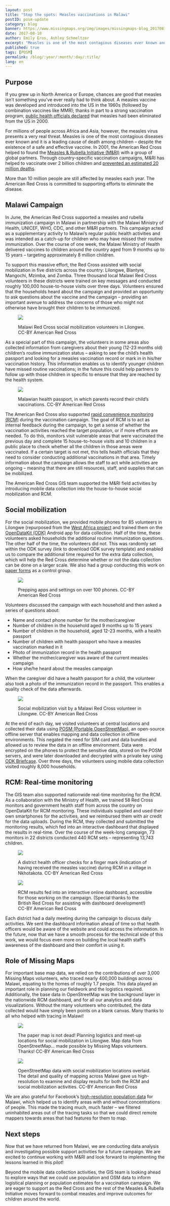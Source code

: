 ```yaml
---
layout: post
title: "Stop the spots: Measles vaccinations in Malawi"
postID: posm-update
category: blog
banner: https://www.missingmaps.org/img/images/missingmaps-blog_20170810_banner.jpg
date: 2017-08-10
author: Emily Eros, Ashley Schmeltzer
excerpt: "Measles is one of the most contagious diseases ever known and it is a leading cause of death among children. In June, the American Red Cross supported a measles and rubella immunization campaign in Malawi that targeted nearly 8 million children."
published: true
tags: [POSM]
permalink: /blog/:year/:month/:day/:title/
lang: en
---
```


## Purpose

If you grew up in North America or Europe, chances are good that measles isn’t something you’ve ever really had to think about. A measles vaccine was developed and introduced into the US in the 1960s (followed by combination vaccines like MMR); thanks in part to a strong vaccination program, [public health officials declared](https://www.cdc.gov/measles/about/faqs.html) that measles had been eliminated from the US in 2000.

For millions of people across Africa and Asia, however, the measles virus presents a very real threat. Measles is one of the most contagious diseases ever known and it is a leading cause of death among children – despite the existence of a safe and effective vaccine. In 2001, the American Red Cross helped to found the [Measles & Rubella Initiative (M&RI)](http://measlesrubellainitiative.org/) with a group of global partners. Through country-specific vaccination campaigns, M&RI has helped to vaccinate over 2 billion children and [prevented an estimated 20 million deaths](http://www.redcross.org/about-us/our-work/international-services/measles-and-rubella-initiative).

More than 10 million people are still affected by measles each year. The American Red Cross is committed to supporting efforts to eliminate the disease.

## Malawi Campaign

In June, the American Red Cross supported a measles and rubella immunization campaign in Malawi in partnership with the Malawi Ministry of Health, UNICEF, WHO, CDC, and other M&RI partners. This campaign acted as a supplementary activity to Malawi’s regular public health activities and was intended as a catch-up for children who may have missed their routine immunization. Over the course of one week, the Malawi Ministry of Health delivered vaccines to children around the country aged from 9 months up to 15 years – targeting approximately 8 million children.

To support this massive effort, the Red Cross assisted with social mobilization in five districts across the country: Lilongwe, Blantyre, Mangochi, Mzimba, and Zomba. Three thousand local Malawi Red Cross volunteers in these districts were trained on key messages and conducted roughly 100,000 house-to-house visits over three days. Volunteers ensured that the households heard about the campaign and provided an opportunity to ask questions about the vaccine and the campaign – providing an important avenue to address the concerns of those who might not otherwise have brought their children to be immunized.

<figure>
<img src="https://www.missingmaps.org/img/images/missingmaps-blog_20170810_pic1.jpg">
<p class="caption">Malawi Red Cross social mobilization volunteers in Lilongwe. CC-BY American Red Cross</p>
</figure>

As a special part of this campaign, the volunteers in some areas also collected information from caregivers about their young (12-23 months old) children’s routine immunization status – asking to see the child’s health passport and looking for a measles vaccination record or mark in  in his/her vaccination history. This information enables us to identify younger children have missed routine vaccinations; in the future this could help partners to follow up with those children in specific to ensure that they are reached by the health system.

<figure>
<img src="https://www.missingmaps.org/img/images/missingmaps-blog_20170810_pic2.jpg">
<p class="caption">Malawian health passport, in which parents record their child’s vaccinations. CC-BY American Red Cross</p>
</figure>

The American Red Cross also supported [rapid convenience monitoring (RCM)](http://measlesrubellainitiative.org/wp-content/uploads/2017/01/Evaluation-guidelines.pdf) during the vaccination campaign. The goal of RCM is to act as internal feedback during the campaign, to get a sense of whether the vaccination activities reached the target population, or if more efforts are needed. To do this, monitors visit vulnerable areas that were vaccinated the previous day and complete 15 house-to-house visits and 10 children in a public place to check whether all the children in those areas were vaccinated. If a certain target is not met, this tells health officials that they need to consider conducting additional vaccinations in that area. Timely information about the campaign allows the staff to act while activities are ongoing – meaning that there are still resources, staff, and supplies that can be mobilized.

The American Red Cross GIS team supported the M&RI field activities by introducing mobile data collection into the house-to-house social mobilization and RCM.

## Social mobilization

For the social mobilization, we provided mobile phones for 85 volunteers in Lilongwe (repurposed from the [West Africa project](http://www.missingmaps.org/blog/2017/01/24/west-africa-mapping-hub-end/) and trained them on the [OpenDataKit (ODK)](https://opendatakit.org/) Android app for data collection. Half of the time, these volunteers asked households the additional routine immunization questions. The other half of the time, the volunteers did not. This was randomly set within the ODK survey (link to download ODK survey template) and enabled us to compare the additional time required for the extra data collection, which will help the Red Cross determine whether or not the data collection can be done on a larger scale. We also had a group conducting this work on [paper forms](https://arcmaps.s3.amazonaws.com/share/Malawi_paper_soc_mob_form.docx) as a control group.

<figure>
<img src="https://www.missingmaps.org/img/images/missingmaps-blog_20170810_pic3.jpg">
<p class="caption">Prepping apps and settings on over 100 phones. CC-BY American Red Cross</p>
</figure>

Volunteers discussed the campaign with each household and then asked a series of questions about:

* Name and contact phone number for the mother/caregiver
* Number of children in the household aged 9 months up to 15 years
*	Number of children in the household, aged 12-23 months, with a health passport
*	Number of children with health passport who have a measles vaccination marked in it
*	Photo of immunization record in the health passport
*	Whether the mother/caregiver was aware of the current measles campaign
*	How she/he heard about the measles campaign

When the caregiver did have a health passport for a child, the volunteer also took a photo of the immunization record in the passport. This enables a quality check of the data afterwards.

<figure>
<img src="https://www.missingmaps.org/img/images/missingmaps-blog_20170810_pic4.jpg">
<p class="caption">Social mobilization visit by a Malawi Red Cross volunteer in Lilongwe. CC-BY American Red Cross</p>
</figure>

At the end of each day, we visited volunteers at central locations and collected their data using [POSM (Portable OpenStreetMap)](http://posm.io/), an open-source offline server that enables mapping and data collection in offline environments. This negated the need for SIM card and data bundles and allowed us to review the data in an offline environment. Data were encrypted on the phones to protect the sensitive data, stored on the POSM servers, and were later downloaded and decrypted with a private key using [ODK Briefcase](https://opendatakit.org/use/briefcase/). Over three days, the volunteers using mobile data collection visited roughly 8,000 households.

## RCM: Real-time monitoring

The GIS team also supported nationwide real-time monitoring for the RCM. As a collaboration with the Ministry of Health, we trained 58 Red Cross monitors and government health staff from across the country on OpenDataKit for RCM monitoring. These individuals supplied and used their own smartphones for the activities, and we reimbursed them with air credit for the data uploads. During the RCM, they collected and submitted the monitoring results, which fed into an interactive dashboard that displayed the results in real-time. Over the course of the week-long campaign, 73 monitors in 22 districts conducted 440 RCM sets – representing 13,743 children.

<figure>
<img src="https://www.missingmaps.org/img/images/missingmaps-blog_20170810_pic5.jpg">
<p class="caption">A district health officer checks for a finger mark (indication of having received the measles vaccine) during RCM in a village in Nkhotakota. CC-BY American Red Cross</p>
</figure>

<figure>
<img src="https://www.missingmaps.org/img/images/missingmaps-blog_20170810_pic6.jpg">
<p class="caption">RCM results fed into an interactive online dashboard, accessible for those working on the campaign. (Special thanks to the British Red Cross for assisting with dashboard development!) CC-BY American Red Cross</p>
</figure>

Each district had a daily meeting during the campaign to discuss daily activities. We sent the dashboard information ahead of time so that health officers would be aware of the website and could access the information. In the future, now that we have a smooth process for the technical side of this work, we would focus even more on building the local health staff’s awareness of the dashboard and their comfort in using it.

## Role of Missing Maps

For important base map data, we relied on the contributions of over 3,000 Missing Maps volunteers, who traced nearly 400,000 buildings across Malawi, equating to the homes of roughly 1.7 people. This data played an important role in planning our fieldwork and the logistics required. Additionally, the base data in OpenStreetMap was the background layer in the nationwide RCM dashboard, and for all our analytics and data visualizations. Without the many volunteers who contributed, the data collected would have simply been points on a blank canvas. Many thanks to all who helped with tracing in Malawi!

<figure>
<img src="https://www.missingmaps.org/img/images/missingmaps-blog_20170810_pic7.jpg">
<p class="caption">The paper map is not dead! Planning logistics and meet-up locations for social mobilization in Lilongwe. Map data from OpenStreetMap… made possible by Missing Maps volunteers. Thanks! CC-BY American Red Cross</p>
</figure>

<figure>
<img src="https://www.missingmaps.org/img/images/missingmaps-blog_20170810_pic8.jpg">
<p class="caption">OpenStreetMap data with social mobilization locations overlaid. The detail and quality of mapping across Malawi gave us high-resolution to examine and display results for both the RCM and social mobilization activities. CC-BY American Red Cross</p>
</figure>

We are also grateful for Facebook’s [high-resolution population data](https://ciesin.columbia.edu/data/hrsl/) for Malawi, which helped us to identify areas with and without concentrations of people. This made the tracing much, much faster – we filtered uninhabited areas out of the tracing tasks so that we could direct remote mappers towards areas that had features for them to map.

## Next steps

Now that we have returned from Malawi, we are conducting data analysis and investigating possible support activities for a future campaign. We are excited to continue working with M&RI and look forward to implementing the lessons learned in this pilot!

Beyond the mobile data collection activities, the GIS team is looking ahead to explore ways that we could use population and OSM data to inform logistical planning or population estimates for a vaccination campaign. We are eager to support as the Red Cross and the rest of the Measles & Rubella Initiative moves forward to combat measles and improve outcomes for children around the world.
